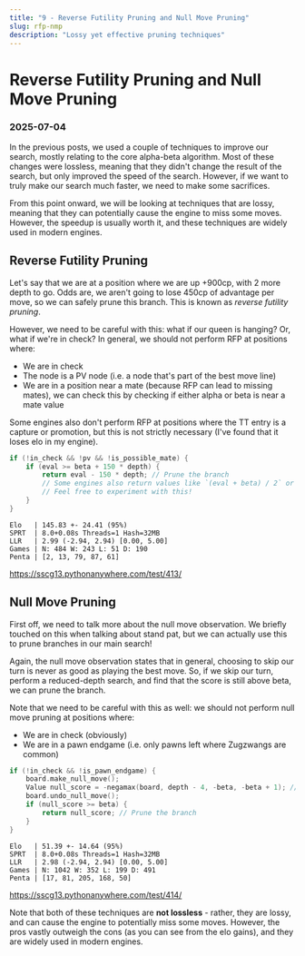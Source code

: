 ```yaml
---
title: "9 - Reverse Futility Pruning and Null Move Pruning"
slug: rfp-nmp
description: "Lossy yet effective pruning techniques"
---
```


# Reverse Futility Pruning and Null Move Pruning
### 2025-07-04

In the previous posts, we used a couple of techniques to improve our search, mostly relating to the core alpha-beta algorithm. Most of these changes were lossless, meaning that they didn't change the result of the search, but only improved the speed of the search. However, if we want to truly make our search much faster, we need to make some sacrifices.

From this point onward, we will be looking at techniques that are lossy, meaning that they can potentially cause the engine to miss some moves. However, the speedup is usually worth it, and these techniques are widely used in modern engines.

## Reverse Futility Pruning

Let's say that we are at a position where we are up +900cp, with 2 more depth to go. Odds are, we aren't going to lose 450cp of advantage per move, so we can safely prune this branch. This is known as *reverse futility pruning*.

However, we need to be careful with this: what if our queen is hanging? Or, what if we're in check? In general, we should not perform RFP at positions where:
- We are in check
- The node is a PV node (i.e. a node that's part of the best move line)
- We are in a position near a mate (because RFP can lead to missing mates), we can check this by checking if either alpha or beta is near a mate value

Some engines also don't perform RFP at positions where the TT entry is a capture or promotion, but this is not strictly necessary (I've found that it loses elo in my engine).

```cpp
if (!in_check && !pv && !is_possible_mate) {
	if (eval >= beta + 150 * depth) {
		return eval - 150 * depth; // Prune the branch
		// Some engines also return values like `(eval + beta) / 2` or so on
		// Feel free to experiment with this!
	}
}
```

```
Elo   | 145.83 +- 24.41 (95%)
SPRT  | 8.0+0.08s Threads=1 Hash=32MB
LLR   | 2.99 (-2.94, 2.94) [0.00, 5.00]
Games | N: 484 W: 243 L: 51 D: 190
Penta | [2, 13, 79, 87, 61]
```
https://sscg13.pythonanywhere.com/test/413/

## Null Move Pruning

First off, we need to talk more about the null move observation. We briefly touched on this when talking about stand pat, but we can actually use this to prune branches in our main search!

Again, the null move observation states that in general, choosing to skip our turn is never as good as playing the best move. So, if we skip our turn, perform a reduced-depth search, and find that the score is still above beta, we can prune the branch.

Note that we need to be careful with this as well: we should not perform null move pruning at positions where:
- We are in check (obviously)
- We are in a pawn endgame (i.e. only pawns left where Zugzwangs are common)

```cpp
if (!in_check && !is_pawn_endgame) {
	board.make_null_move();
	Value null_score = -negamax(board, depth - 4, -beta, -beta + 1); // Note that we do a zero-window search because we only want to prove that the score is above beta
	board.undo_null_move();
	if (null_score >= beta) {
		return null_score; // Prune the branch
	}
}
```

```
Elo   | 51.39 +- 14.64 (95%)
SPRT  | 8.0+0.08s Threads=1 Hash=32MB
LLR   | 2.98 (-2.94, 2.94) [0.00, 5.00]
Games | N: 1042 W: 352 L: 199 D: 491
Penta | [17, 81, 205, 168, 50]
```
https://sscg13.pythonanywhere.com/test/414/

Note that both of these techniques are **not lossless** - rather, they are lossy, and can cause the engine to potentially miss some moves. However, the pros vastly outweigh the cons (as you can see from the elo gains), and they are widely used in modern engines.